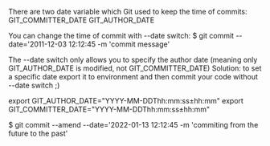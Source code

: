 There are two date variable which Git used to keep the time of commits:
GIT_COMMITTER_DATE
GIT_AUTHOR_DATE

You can change the time of commit with --date switch:
$ git commit --date='2011-12-03 12:12:45 -m 'commit message'

The --date switch only allows you to specify the author date (meaning only GIT_AUTHOR_DATE is modified, not GIT_COMMITTER_DATE)
Solution: to set a specific date export it to environment and then commit your code without --date switch ;)

export GIT_AUTHOR_DATE="YYYY-MM-DDThh:mm:ss±hh:mm"
export GIT_COMMITTER_DATE="YYYY-MM-DDThh:mm:ss±hh:mm"

$ git commit --amend --date='2022-01-13 12:12:45 -m 'commiting from the future to the past'